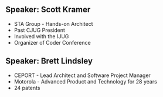## Speaker: Scott Kramer

* STA Group - Hands-on Architect
* Past CJUG President
* Involved with the IJUG
* Organizer of Coder Conference


## Speaker: Brett Lindsley

* CEPORT - Lead Architect and Software Project Manager
* Motorola - Advanced Product and Technology for 28 years
* 24 patents



